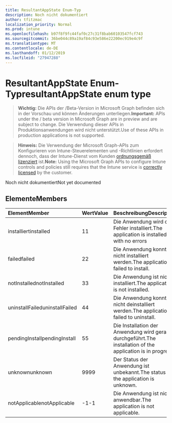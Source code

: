 ```yaml
---
title: ResultantAppState Enum-Typ
description: Noch nicht dokumentiert
author: tfitzmac
localization_priority: Normal
ms.prod: intune
ms.openlocfilehash: b97f8f9fc44faf0c27c31f8bab60103547fcf743
ms.sourcegitcommit: 36be044c89a19af84c93e586e22200ec919e4c9f
ms.translationtype: MT
ms.contentlocale: de-DE
ms.lasthandoff: 01/12/2019
ms.locfileid: "27947288"
---
```

# <a name="resultantappstate-enum-type"></a><span data-ttu-id="e3688-103">ResultantAppState Enum-Typ</span><span class="sxs-lookup"><span data-stu-id="e3688-103">resultantAppState enum type</span></span>

> <span data-ttu-id="e3688-104">**Wichtig:** Die APIs der /Beta-Version in Microsoft Graph befinden sich in der Vorschau und können Änderungen unterliegen.</span><span class="sxs-lookup"><span data-stu-id="e3688-104">**Important:** APIs under the / beta version in Microsoft Graph are in preview and are subject to change.</span></span> <span data-ttu-id="e3688-105">Die Verwendung dieser APIs in Produktionsanwendungen wird nicht unterstützt.</span><span class="sxs-lookup"><span data-stu-id="e3688-105">Use of these APIs in production applications is not supported.</span></span>

> <span data-ttu-id="e3688-106">**Hinweis:** Die Verwendung der Microsoft Graph-APIs zum Konfigurieren von Intune-Steuerelementen und -Richtlinien erfordert dennoch, dass der Intune-Dienst vom Kunden [ordnungsgemäß lizenziert](https://go.microsoft.com/fwlink/?linkid=839381) ist.</span><span class="sxs-lookup"><span data-stu-id="e3688-106">**Note:** Using the Microsoft Graph APIs to configure Intune controls and policies still requires that the Intune service is [correctly licensed](https://go.microsoft.com/fwlink/?linkid=839381) by the customer.</span></span>

<span data-ttu-id="e3688-107">Noch nicht dokumentiert</span><span class="sxs-lookup"><span data-stu-id="e3688-107">Not yet documented</span></span>
## <a name="members"></a><span data-ttu-id="e3688-108">Elemente</span><span class="sxs-lookup"><span data-stu-id="e3688-108">Members</span></span>
|<span data-ttu-id="e3688-109">Element</span><span class="sxs-lookup"><span data-stu-id="e3688-109">Member</span></span>|<span data-ttu-id="e3688-110">Wert</span><span class="sxs-lookup"><span data-stu-id="e3688-110">Value</span></span>|<span data-ttu-id="e3688-111">Beschreibung</span><span class="sxs-lookup"><span data-stu-id="e3688-111">Description</span></span>|
|:---|:---|:---|
|<span data-ttu-id="e3688-112">installiert</span><span class="sxs-lookup"><span data-stu-id="e3688-112">installed</span></span>|<span data-ttu-id="e3688-113">1</span><span class="sxs-lookup"><span data-stu-id="e3688-113">1</span></span>|<span data-ttu-id="e3688-114">Die Anwendung wird ohne Fehler installiert.</span><span class="sxs-lookup"><span data-stu-id="e3688-114">The application is installed with no errors</span></span>|
|<span data-ttu-id="e3688-115">failed</span><span class="sxs-lookup"><span data-stu-id="e3688-115">failed</span></span>|<span data-ttu-id="e3688-116">2</span><span class="sxs-lookup"><span data-stu-id="e3688-116">2</span></span>|<span data-ttu-id="e3688-117">Die Anwendung konnte nicht installiert werden.</span><span class="sxs-lookup"><span data-stu-id="e3688-117">The application failed to install.</span></span>|
|<span data-ttu-id="e3688-118">notInstalled</span><span class="sxs-lookup"><span data-stu-id="e3688-118">notInstalled</span></span>|<span data-ttu-id="e3688-119">3</span><span class="sxs-lookup"><span data-stu-id="e3688-119">3</span></span>|<span data-ttu-id="e3688-120">Die Anwendung ist nicht installiert.</span><span class="sxs-lookup"><span data-stu-id="e3688-120">The application is not installed.</span></span>|
|<span data-ttu-id="e3688-121">uninstallFailed</span><span class="sxs-lookup"><span data-stu-id="e3688-121">uninstallFailed</span></span>|<span data-ttu-id="e3688-122">4</span><span class="sxs-lookup"><span data-stu-id="e3688-122">4</span></span>|<span data-ttu-id="e3688-123">Die Anwendung konnte nicht deinstalliert werden.</span><span class="sxs-lookup"><span data-stu-id="e3688-123">The application failed to uninstall.</span></span>|
|<span data-ttu-id="e3688-124">pendingInstall</span><span class="sxs-lookup"><span data-stu-id="e3688-124">pendingInstall</span></span>|<span data-ttu-id="e3688-125">5</span><span class="sxs-lookup"><span data-stu-id="e3688-125">5</span></span>|<span data-ttu-id="e3688-126">Die Installation der Anwendung wird gerade durchgeführt.</span><span class="sxs-lookup"><span data-stu-id="e3688-126">The installation of the application is in progress.</span></span>|
|<span data-ttu-id="e3688-127">unknown</span><span class="sxs-lookup"><span data-stu-id="e3688-127">unknown</span></span>|<span data-ttu-id="e3688-128">99</span><span class="sxs-lookup"><span data-stu-id="e3688-128">99</span></span>|<span data-ttu-id="e3688-129">Der Status der Anwendung ist unbekannt.</span><span class="sxs-lookup"><span data-stu-id="e3688-129">The status of the application is unknown.</span></span>|
|<span data-ttu-id="e3688-130">notApplicable</span><span class="sxs-lookup"><span data-stu-id="e3688-130">notApplicable</span></span>|<span data-ttu-id="e3688-131">-1</span><span class="sxs-lookup"><span data-stu-id="e3688-131">-1</span></span>|<span data-ttu-id="e3688-132">Die Anwendung ist nicht anwendbar.</span><span class="sxs-lookup"><span data-stu-id="e3688-132">The application is not applicable.</span></span>|





